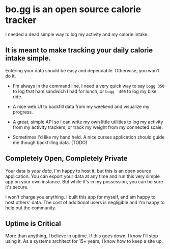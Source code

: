 bo.gg is an open source calorie tracker
========================================

I needed a dead simple way to log my activity and my calorie
intake.

It is meant to make tracking your daily calorie intake simple.
-----------------------------------------------------------

Entering your data should be easy and dependable.
Otherwise, you won't do it.

* I'm always in the command line, I need a very quick way to say
  `bogg 350` to log that ham sandwich I had for lunch, or `bogg -400`
  to log my bike ride.

* A nice web UI to backfill data from my weekend and visualize my
  progress.

* A great, simple API so I can write my own little utilities to
  log my activity from my activity trackers, or track my weight
  from my connected scale.

* Sometimes I'd like my hand held. A nice curses application should
  guide me though backfilling data. (TODO)

Completely Open, Completely Private
-----------------------------------

Your data is *your data*, I'm happy to host it, but this is an
open source application. You can export your data at any time and
run this very simple app on your own instance. But while It's in my
possession, you can be sure it's secure.

I won't charge you anything. I built this app for myself, and am
happy to host others' data. The cost of additional users is
negligible and I'm happy to help out the community.


Uptime is Critical
-------------------

More than anything, I believe in uptime. If this goes down, I know 
I'll stop using it. As a systems architect for 15+ years, I know 
how to keep a site up.
